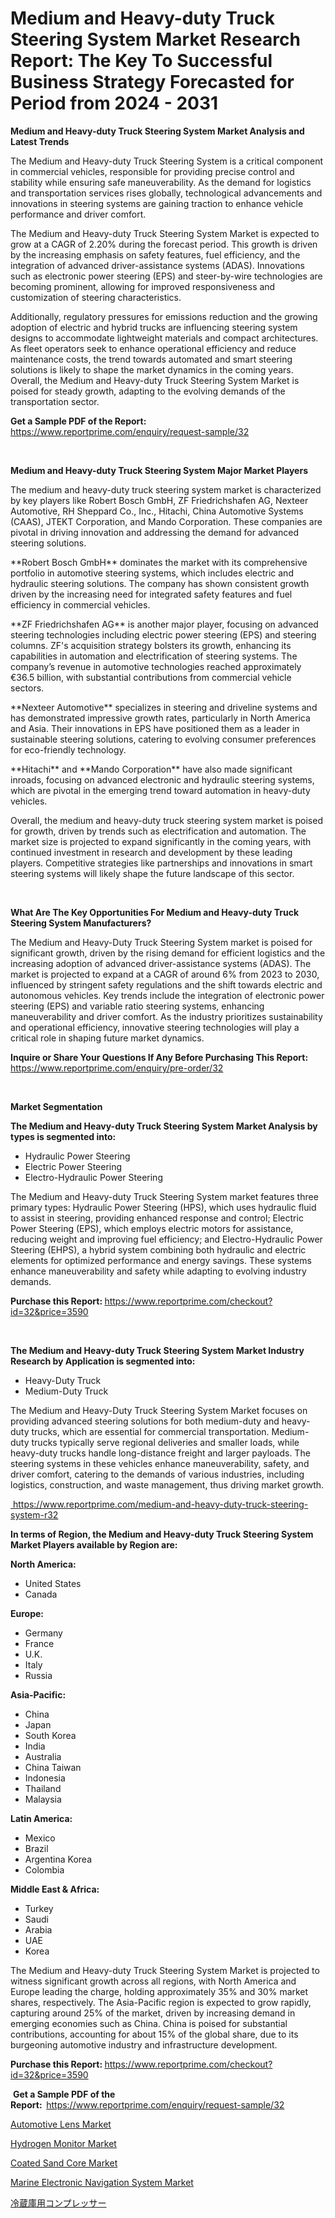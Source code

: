 <p><h1>Medium and Heavy-duty Truck Steering System Market Research Report: The Key To Successful Business Strategy Forecasted for Period from 2024 - 2031</h1></p><p><strong>Medium and Heavy-duty Truck Steering System Market Analysis and Latest Trends</strong></p>
<p><p>The Medium and Heavy-duty Truck Steering System is a critical component in commercial vehicles, responsible for providing precise control and stability while ensuring safe maneuverability. As the demand for logistics and transportation services rises globally, technological advancements and innovations in steering systems are gaining traction to enhance vehicle performance and driver comfort. </p><p>The Medium and Heavy-duty Truck Steering System Market is expected to grow at a CAGR of 2.20% during the forecast period. This growth is driven by the increasing emphasis on safety features, fuel efficiency, and the integration of advanced driver-assistance systems (ADAS). Innovations such as electronic power steering (EPS) and steer-by-wire technologies are becoming prominent, allowing for improved responsiveness and customization of steering characteristics.</p><p>Additionally, regulatory pressures for emissions reduction and the growing adoption of electric and hybrid trucks are influencing steering system designs to accommodate lightweight materials and compact architectures. As fleet operators seek to enhance operational efficiency and reduce maintenance costs, the trend towards automated and smart steering solutions is likely to shape the market dynamics in the coming years. Overall, the Medium and Heavy-duty Truck Steering System Market is poised for steady growth, adapting to the evolving demands of the transportation sector.</p></p>
<p><strong>Get a Sample PDF of the Report:&nbsp;</strong> <a href="https://www.reportprime.com/enquiry/request-sample/32">https://www.reportprime.com/enquiry/request-sample/32</a></p>
<p>&nbsp;</p>
<p><strong>Medium and Heavy-duty Truck Steering System Major Market Players</strong></p>
<p><p>The medium and heavy-duty truck steering system market is characterized by key players like Robert Bosch GmbH, ZF Friedrichshafen AG, Nexteer Automotive, RH Sheppard Co., Inc., Hitachi, China Automotive Systems (CAAS), JTEKT Corporation, and Mando Corporation. These companies are pivotal in driving innovation and addressing the demand for advanced steering solutions.</p><p>**Robert Bosch GmbH** dominates the market with its comprehensive portfolio in automotive steering systems, which includes electric and hydraulic steering solutions. The company has shown consistent growth driven by the increasing need for integrated safety features and fuel efficiency in commercial vehicles.</p><p>**ZF Friedrichshafen AG** is another major player, focusing on advanced steering technologies including electric power steering (EPS) and steering columns. ZF's acquisition strategy bolsters its growth, enhancing its capabilities in automation and electrification of steering systems. The company’s revenue in automotive technologies reached approximately €36.5 billion, with substantial contributions from commercial vehicle sectors.</p><p>**Nexteer Automotive** specializes in steering and driveline systems and has demonstrated impressive growth rates, particularly in North America and Asia. Their innovations in EPS have positioned them as a leader in sustainable steering solutions, catering to evolving consumer preferences for eco-friendly technology.</p><p>**Hitachi** and **Mando Corporation** have also made significant inroads, focusing on advanced electronic and hydraulic steering systems, which are pivotal in the emerging trend toward automation in heavy-duty vehicles.</p><p>Overall, the medium and heavy-duty truck steering system market is poised for growth, driven by trends such as electrification and automation. The market size is projected to expand significantly in the coming years, with continued investment in research and development by these leading players. Competitive strategies like partnerships and innovations in smart steering systems will likely shape the future landscape of this sector.</p></p>
<p>&nbsp;</p>
<p><strong>What Are The Key Opportunities For Medium and Heavy-duty Truck Steering System Manufacturers?</strong></p>
<p><p>The Medium and Heavy-Duty Truck Steering System market is poised for significant growth, driven by the rising demand for efficient logistics and the increasing adoption of advanced driver-assistance systems (ADAS). The market is projected to expand at a CAGR of around 6% from 2023 to 2030, influenced by stringent safety regulations and the shift towards electric and autonomous vehicles. Key trends include the integration of electronic power steering (EPS) and variable ratio steering systems, enhancing maneuverability and driver comfort. As the industry prioritizes sustainability and operational efficiency, innovative steering technologies will play a critical role in shaping future market dynamics.</p></p>
<p><strong>Inquire or Share Your Questions If Any Before Purchasing This Report:</strong> <a href="https://www.reportprime.com/enquiry/pre-order/32">https://www.reportprime.com/enquiry/pre-order/32</a></p>
<p>&nbsp;</p>
<p><strong>Market Segmentation</strong></p>
<p><strong>The Medium and Heavy-duty Truck Steering System Market Analysis by types is segmented into:</strong></p>
<p><ul><li>Hydraulic Power Steering</li><li>Electric Power Steering</li><li>Electro-Hydraulic Power Steering</li></ul></p>
<p><p>The Medium and Heavy-duty Truck Steering System market features three primary types: Hydraulic Power Steering (HPS), which uses hydraulic fluid to assist in steering, providing enhanced response and control; Electric Power Steering (EPS), which employs electric motors for assistance, reducing weight and improving fuel efficiency; and Electro-Hydraulic Power Steering (EHPS), a hybrid system combining both hydraulic and electric elements for optimized performance and energy savings. These systems enhance maneuverability and safety while adapting to evolving industry demands.</p></p>
<p><strong>Purchase this Report:&nbsp;</strong><a href="https://www.reportprime.com/checkout?id=32&price=3590">https://www.reportprime.com/checkout?id=32&price=3590</a></p>
<p>&nbsp;</p>
<p><strong>The Medium and Heavy-duty Truck Steering System Market Industry Research by Application is segmented into:</strong></p>
<p><ul><li>Heavy-Duty Truck</li><li>Medium-Duty Truck</li></ul></p>
<p><p>The Medium and Heavy-Duty Truck Steering System Market focuses on providing advanced steering solutions for both medium-duty and heavy-duty trucks, which are essential for commercial transportation. Medium-duty trucks typically serve regional deliveries and smaller loads, while heavy-duty trucks handle long-distance freight and larger payloads. The steering systems in these vehicles enhance maneuverability, safety, and driver comfort, catering to the demands of various industries, including logistics, construction, and waste management, thus driving market growth.</p></p>
<p><a href="https://www.reportprime.com/medium-and-heavy-duty-truck-steering-system-r32">&nbsp;https://www.reportprime.com/medium-and-heavy-duty-truck-steering-system-r32</a></p>
<p><strong>In terms of Region, the Medium and Heavy-duty Truck Steering System Market Players available by Region are:</strong></p>
<p>
    <p> <strong> North America: </strong>
        <ul>
            <li>United States</li>
            <li>Canada</li>
        </ul>
        </p> 
    <p> <strong> Europe: </strong>
        <ul>
            <li>Germany</li>
            <li>France</li>
            <li>U.K.</li>
            <li>Italy</li>
            <li>Russia</li>
        </ul>
        </p> 
    <p> <strong> Asia-Pacific: </strong>
        <ul>
            <li>China</li>
            <li>Japan</li>
            <li>South Korea</li>
            <li>India</li>
            <li>Australia</li>
            <li>China Taiwan</li>
            <li>Indonesia</li>
            <li>Thailand</li>
            <li>Malaysia</li>
        </ul>
        </p> 
    <p> <strong> Latin America: </strong>
        <ul>
            <li>Mexico</li>
            <li>Brazil</li>
            <li>Argentina Korea</li>
            <li>Colombia</li>
        </ul>
        </p> 
    <p> <strong> Middle East & Africa: </strong>
        <ul>
            <li>Turkey</li>
            <li>Saudi</li>
            <li>Arabia</li>
            <li>UAE</li>
            <li>Korea</li>
        </ul>
    </p>
    </p>
<p><p>The Medium and Heavy-duty Truck Steering System Market is projected to witness significant growth across all regions, with North America and Europe leading the charge, holding approximately 35% and 30% market shares, respectively. The Asia-Pacific region is expected to grow rapidly, capturing around 25% of the market, driven by increasing demand in emerging economies such as China. China is poised for substantial contributions, accounting for about 15% of the global share, due to its burgeoning automotive industry and infrastructure development.</p></p>
<p><strong>Purchase this Report: </strong><a href="https://www.reportprime.com/checkout?id=32&price=3590">https://www.reportprime.com/checkout?id=32&price=3590</a></p>
<p>&nbsp;<strong>Get a Sample PDF of the Report:&nbsp;&nbsp;</strong><a href="https://www.reportprime.com/enquiry/request-sample/32">https://www.reportprime.com/enquiry/request-sample/32</a></p>
<p><strong></strong></p>
<p><p><a href="https://github.com/naodanhluon8/Market-Research-Report-List-1/blob/main/automotive-lens-market.md">Automotive Lens Market</a></p><p><a href="https://medium.com/@watsonfeest2023/hydrogen-monitor-market-outlook-and-forecast-from-2024-to-2031-4e44dfbb00bb">Hydrogen Monitor Market</a></p><p><a href="https://issuu.com/reportprime-2/docs/coated-sand-core-market-size-2030.p_8eda90544a61d9">Coated Sand Core Market</a></p><p><a href="https://github.com/yoshih12/Market-Research-Report-List-4/blob/main/marine-electronic-navigation-system-market.md">Marine Electronic Navigation System Market</a></p><p><a href="https://medium.com/@drfg4t/%E5%86%B7%E8%94%B5%E5%BA%AB%E7%94%A8%E3%82%B0%E3%83%AD%E3%83%BC%E3%83%90%E3%83%AB%E3%82%B3%E3%83%B3%E3%83%97%E3%83%AC%E3%83%83%E3%82%B5%E3%83%BC%E5%B8%82%E5%A0%B4%E3%81%AE%E3%83%88%E3%83%AC%E3%83%B3%E3%83%89%E3%81%A8%E9%9D%A9%E6%96%B0-%E5%85%88%E8%A6%8B%E7%9A%84%E3%81%AA%E5%88%86%E6%9E%90-2024%E5%B9%B4-2031%E5%B9%B4-5ab922311460">冷蔵庫用コンプレッサー</a></p></p>